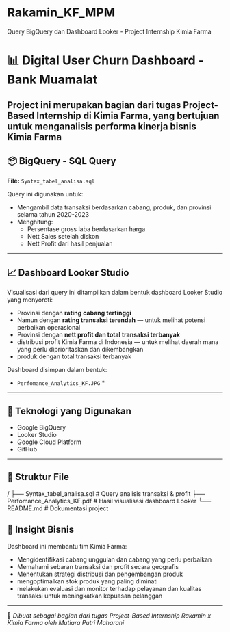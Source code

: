 # Rakamin_KF_MPM
Query BigQuery dan Dashboard Looker - Project Internship Kimia Farma
# 📊 Digital User Churn Dashboard - Bank Muamalat

Project ini merupakan bagian dari tugas Project-Based Internship di Kimia Farma, yang bertujuan untuk menganalisis performa kinerja bisnis Kimia Farma
---

## 📦 BigQuery - SQL Query

**File:** `Syntax_tabel_analisa.sql`

Query ini digunakan untuk:
- Mengambil data transaksi berdasarkan cabang, produk, dan provinsi selama tahun 2020-2023
- Menghitung:
  - Persentase gross laba berdasarkan harga
  - Nett Sales setelah diskon
  - Nett Profit dari hasil penjualan

---

## 📈 Dashboard Looker Studio

Visualisasi dari query ini ditampilkan dalam bentuk dashboard Looker Studio yang menyoroti:
- Provinsi dengan **rating cabang tertinggi**
- Namun dengan **rating transaksi terendah** — untuk melihat potensi perbaikan operasional
- Provinsi dengan **nett profit dan total transaksi terbanyak**
- distribusi profit Kimia Farma di Indonesia — untuk melihat daerah mana yang perlu diprioritaskan dan dikembangkan 
- produk dengan total transaksi terbanyak

Dashboard disimpan dalam bentuk:
- `Perfomance_Analytics_KF.JPG` *

---

## 🔑 Teknologi yang Digunakan
- Google BigQuery
- Looker Studio
- Google Cloud Platform
- GitHub

---

## 📁 Struktur File
/
├── Syntax_tabel_analisa.sql # Query analisis transaksi & profit
├── Perfomance_Analytics_KF.pdf # Hasil visualisasi dashboard Looker
└── README.md # Dokumentasi project


## 🧠 Insight Bisnis
Dashboard ini membantu tim Kimia Farma:
- Mengidentifikasi cabang unggulan dan cabang yang perlu perbaikan
- Memahami sebaran transaksi dan profit secara geografis
- Menentukan strategi distribusi dan pengembangan produk
- mengoptimalkan stok produk yang paling diminati
- melakukan evaluasi dan monitor terhadap pelayanan dan kualitas transaksi untuk meningkatkan kepuasan pelanggan

---

📌 *Dibuat sebagai bagian dari tugas Project-Based Internship Rakamin x Kimia Farma oleh Mutiara Putri Maharani*
